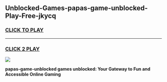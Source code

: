 
## Unblocked-Games-papas-game-unblocked-Play-Free-jkycq
<h3>
<a href="https://premium76.site?title=papas-game-unblocked&ref=15A">CLICK TO PLAY</a></h3>
<hr>

<h3>
<a href="https://premium76.site?title=papas-game-unblocked&ref=15A">CLICK 2 PLAY</a>
  
</h3>

<a href="https://premium76.site?title=papas-game-unblocked&ref=15A"><img src="https://clearcache.store/games.png"></a>


**papas-game-unblocked games unblocked: Your Gateway to Fun and Accessible Online Gaming**
